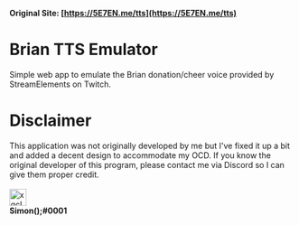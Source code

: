 <b>Original Site: [https://5E7EN.me/tts](https://5E7EN.me/tts)</b>

# Brian TTS Emulator

Simple web app to emulate the Brian donation/cheer voice provided by StreamElements on Twitch.

# Disclaimer

This application was not originally developed by me but I've fixed it up a bit and added a decent design to accommodate my OCD.
If you know the original developer of this program, please contact me via Discord so I can give them proper credit. 
<br>
<br>
<img src="https://5E7EN.me/assets/images/xqcL.png" alt="xqcL" height="30" width="30">
<br>
<b>Simon();#0001</b>

